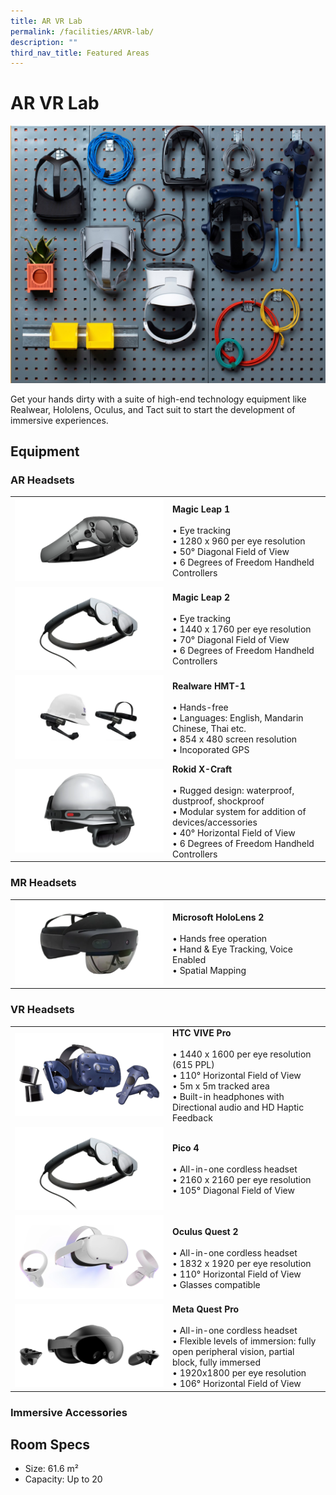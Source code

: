 ```yaml
---
title: AR VR Lab
permalink: /facilities/ARVR-lab/
description: ""
third_nav_title: Featured Areas
---
```

# AR VR Lab
![Equipment Wall](/images/Facilities/AR%20VR%20Lab/ARVR.jpg)

Get your hands dirty with a suite of high-end technology equipment like Realwear, Hololens, Oculus, and Tact suit to start the development of immersive experiences.
## Equipment

### AR Headsets
<table>
	<tr>
		<td style="width:50%; vertical-align:middle;"><img src="/images/Facilities/AR%20VR%20Lab/AR%20Headset%20Magic%20Leap%201.png"></td>
		<td style="width:70%; vertical-align:middle;"><b>Magic Leap 1</b><br>
			<br>• Eye tracking 
			<br>• 1280 x 960 per eye resolution
			<br>• 50° Diagonal Field of View
			<br>• 6 Degrees of Freedom Handheld Controllers
		</td>
	</tr>
	<tr>
		<td style="width:30%; vertical-align:middle;"><img src="/images/Facilities/AR%20VR%20Lab/AR%20Headset%20Magic%20Leap%202.png"></td>
		<td style="width:70%; vertical-align:middle;"><b>Magic Leap 2</b><br>
			<br>• Eye tracking 
			<br>• 1440 x 1760 per eye resolution
			<br>• 70° Diagonal Field of View
			<br>• 6 Degrees of Freedom Handheld Controllers
		</td>
	</tr>
	<tr>
		<td style="width:30%; vertical-align:middle;"><img src="/images/Facilities/AR%20VR%20Lab/AR%20Headset%20Realware%20HMT-1.png"></td>
		<td style="width:70%; vertical-align:middle;"><b>Realware HMT-1</b><br>
			<br>• Hands-free
			<br>• Languages: English, Mandarin Chinese, Thai etc.
			<br>• 854 x 480 screen resolution
			<br>• Incoporated GPS
		</td>
	</tr>
    <tr>
		<td style="width:30%; vertical-align:middle;"><img src="/images/Facilities/AR%20VR%20Lab/AR%20Headset%20Rokid%20X-Craft.png"></td>
		<td style="width:70%; vertical-align:middle;"><b>Rokid X-Craft</b><br>
			<br>• Rugged design: waterproof, dustproof, shockproof 
			<br>• Modular system for addition of devices/accessories
			<br>• 40° Horizontal Field of View
			<br>• 6 Degrees of Freedom Handheld Controllers
		</td>
	</tr>
</table>

### MR Headsets
<table>
	<tr>
		<td style="width:50%; vertical-align:middle;"><img src="/images/Facilities/AR%20VR%20Lab/MR%20Headet%20Microsoft%20HoloLens%202.png"></td>
		<td style="width:70%; vertical-align:middle;"><b>Microsoft HoloLens 2</b><br>
			<br>• Hands free operation
			<br>• Hand & Eye Tracking, Voice Enabled
			<br>• Spatial Mapping
		</td>
	</tr>
</table>

### VR Headsets
<table>
	<tr>
		<td style="width:50%; vertical-align:middle;"><img src="/images/Facilities/AR%20VR%20Lab/VR%20Headset%20HTC%20VIVE%20Pro.png"></td>
		<td style="width:70%; vertical-align:middle;"><b>HTC VIVE Pro</b><br>
			<br>• 1440 x 1600 per eye resolution (615 PPL)
			<br>• 110° Horizontal Field of View
			<br>• 5m x 5m tracked area
			<br>• Built-in headphones with Directional audio and HD Haptic Feedback
		</td>
	</tr>
	<tr>
		<td style="width:30%; vertical-align:middle;"><img src="/images/Facilities/AR%20VR%20Lab/AR%20Headset%20Magic%20Leap%202.png"></td>
		<td style="width:70%; vertical-align:middle;"><b>Pico 4</b><br>
			<br>• All-in-one cordless headset
			<br>• 2160 x 2160 per eye resolution
			<br>• 105° Diagonal Field of View 
		</td>
	</tr>
	<tr>
		<td style="width:30%; vertical-align:middle;"><img src="/images/Facilities/AR%20VR%20Lab/VR%20Headset%20Oculus%20Quest.png"></td>
		<td style="width:70%; vertical-align:middle;"><b>Oculus Quest 2</b><br>
			<br>• All-in-one cordless headset
			<br>• 1832 x 1920 per eye resolution 
            <br>• 110° Horizontal Field of View
			<br>• Glasses compatible
		</td>
	</tr>
    <tr>
		<td style="width:30%; vertical-align:middle;"><img src="/images/Facilities/AR%20VR%20Lab/VR%20Headset%20Meta%20Quest%20Pro.png"></td>
		<td style="width:70%; vertical-align:middle;"><b>Meta Quest Pro</b><br>
			<br>• All-in-one cordless headset
			<br>• Flexible levels of immersion: fully open peripheral vision, partial block, fully immersed
			<br>• 1920x1800 per eye resolution 
			<br>• 106° Horizontal Field of View
		</td>
	</tr>
</table>

### Immersive Accessories

## Room Specs
* Size: 61.6 m²
* Capacity: Up to 20
